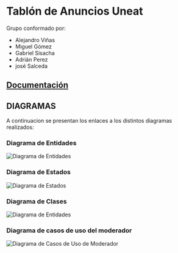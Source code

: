 # Tablón de Anuncios Uneat

Grupo conformado por:

- Alejandro Viñas
- Miguel Gómez
- Gabriel Sisacha
- Adrián Perez
- josé Salceda

## [Documentación](Documentación)  
## DIAGRAMAS

A continuacion se presentan los enlaces a los distintos diagramas realizados:

### Diagrama de Entidades
![Diagrama de Entidades](../24-25-IdSw1-SDR/Images/modelosUML/modelosUML/Diagrama_Entidades.svg)
### Diagrama de Estados
![Diagrama de Estados](../24-25-IdSw1-SDR/Images/modelosUML/modelosUML/Diagrama_Estados.svg)
### Diagrama de Clases
![Diagrama de Entidades](../24-25-IdSw1-SDR/images/modelosUML/modelosUML/Diagrama_clases.svg)
### Diagrama de casos de uso del moderador
![Diagrama de Casos de Uso de Moderador](../24-25-IdSw1-SDR/images/modelosUML/modelosUML/Diagrama_caso_uso_mod.svg)




